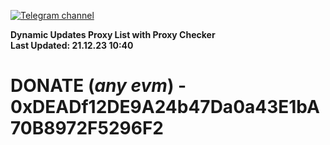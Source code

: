 [![Telegram channel](https://img.shields.io/endpoint?url=https://runkit.io/damiankrawczyk/telegram-badge/branches/master?url=https://t.me/n4z4v0d)](https://t.me/n4z4v0d) 

**Dynamic Updates Proxy List with Proxy Checker**  
**Last Updated: 21.12.23 10:40**

# DONATE (_any evm_) - 0xDEADf12DE9A24b47Da0a43E1bA70B8972F5296F2
